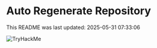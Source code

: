 # Auto Regenerate Repository

This README was last updated: 2025-05-31 07:33:06

 ![TryHackMe](https://tryhackme.com/badge/533634)